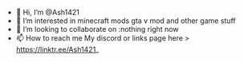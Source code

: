 - 👋 Hi, I’m @Ash1421
- 👀 I’m interested in minecraft mods gta v mod and other game stuff
- 💞️ I’m looking to collaborate on :nothing right now
- 📫 How to reach me My discord or links page here > https://linktr.ee/Ash1421_

<!---
Ash1421/Ash1421 is a ✨ special ✨ repository because its `README.md` (this file) appears on your GitHub profile.
You can click the Preview link to take a look at your changes.
--->
